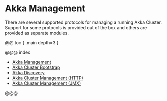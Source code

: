 # Akka Management

There are several supported protocols for managing a running Akka Cluster. 
Support for some protocols is provided out of the box and others are provided as separate modules.

@@ toc { .main depth=3 }

@@@ index

  - [Akka Management](akka-management.md)
  - [Akka Cluster Bootstrap](bootstrap/index.md)
  - [Akka Discovery](discovery/index.md)
  - [Akka Cluster Management (HTTP)](cluster-http-management.md)
  - [Akka Cluster Management (JMX)](cluster-jmx-management.md)

@@@
